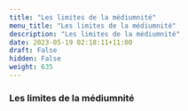```yaml
---
title: "Les limites de la médiumnité"
menu_title: "Les limites de la médiumnité"
description: "Les limites de la médiumnité"
date: 2023-05-19 02:18:11+11:00
draft: False
hidden: False
weight: 635
---
```

### Les limites de la médiumnité
